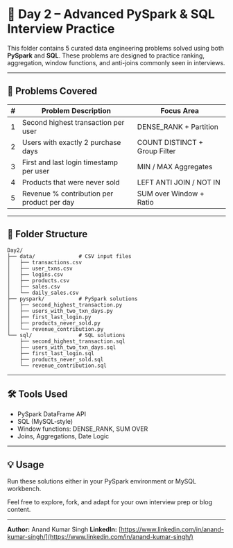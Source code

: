 # 📅 Day 2 – Advanced PySpark & SQL Interview Practice

This folder contains 5 curated data engineering problems solved using both **PySpark** and **SQL**. These problems are designed to practice ranking, aggregation, window functions, and anti-joins commonly seen in interviews.

---

## 🧩 Problems Covered

| # | Problem Description                        | Focus Area                    |
| - | ------------------------------------------ | ----------------------------- |
| 1 | Second highest transaction per user        | DENSE\_RANK + Partition       |
| 2 | Users with exactly 2 purchase days         | COUNT DISTINCT + Group Filter |
| 3 | First and last login timestamp per user    | MIN / MAX Aggregates          |
| 4 | Products that were never sold              | LEFT ANTI JOIN / NOT IN       |
| 5 | Revenue % contribution per product per day | SUM over Window + Ratio       |

---

## 📂 Folder Structure

```
Day2/
├── data/              # CSV input files
│   ├── transactions.csv
│   ├── user_txns.csv
│   ├── logins.csv
│   ├── products.csv
│   ├── sales.csv
│   └── daily_sales.csv
├── pyspark/           # PySpark solutions
│   ├── second_highest_transaction.py
│   ├── users_with_two_txn_days.py
│   ├── first_last_login.py
│   ├── products_never_sold.py
│   └── revenue_contribution.py
└── sql/               # SQL solutions
    ├── second_highest_transaction.sql
    ├── users_with_two_txn_days.sql
    ├── first_last_login.sql
    ├── products_never_sold.sql
    └── revenue_contribution.sql
```

---

## 🛠 Tools Used

* PySpark DataFrame API
* SQL (MySQL-style)
* Window functions: DENSE\_RANK, SUM OVER
* Joins, Aggregations, Date Logic

---

## 💡 Usage

Run these solutions either in your PySpark environment or MySQL workbench.

Feel free to explore, fork, and adapt for your own interview prep or blog content.

---

**Author:** Anand Kumar Singh
**LinkedIn:** [https://www.linkedin.com/in/anand-kumar-singh/](https://www.linkedin.com/in/anand-kumar-singh/)
